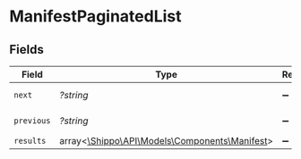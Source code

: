 # ManifestPaginatedList


## Fields

| Field                                                                                | Type                                                                                 | Required                                                                             | Description                                                                          | Example                                                                              |
| ------------------------------------------------------------------------------------ | ------------------------------------------------------------------------------------ | ------------------------------------------------------------------------------------ | ------------------------------------------------------------------------------------ | ------------------------------------------------------------------------------------ |
| `next`                                                                               | *?string*                                                                            | :heavy_minus_sign:                                                                   | N/A                                                                                  | baseurl?page=3&results=10                                                            |
| `previous`                                                                           | *?string*                                                                            | :heavy_minus_sign:                                                                   | N/A                                                                                  | baseurl?page=1&results=10                                                            |
| `results`                                                                            | array<[\Shippo\API\Models\Components\Manifest](../../Models/Components/Manifest.md)> | :heavy_minus_sign:                                                                   | N/A                                                                                  |                                                                                      |